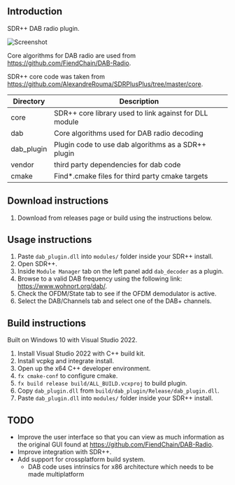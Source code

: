 ## Introduction
SDR++ DAB radio plugin.

![Screenshot](docs/plugin_screenshot.png)

Core algorithms for DAB radio are used from https://github.com/FiendChain/DAB-Radio.

SDR++ core code was taken from https://github.com/AlexandreRouma/SDRPlusPlus/tree/master/core.

| Directory | Description |
| --- | --- |
| core | SDR++ core library used to link against for DLL module |
| dab | Core algorithms used for DAB radio decoding |
| dab_plugin | Plugin code to use dab algorithms as a SDR++ plugin |
| vendor | third party dependencies for dab code |
| cmake | Find*.cmake files for third party cmake targets |

## Download instructions
1. Download from releases page or build using the instructions below.

## Usage instructions
1. Paste <code>dab_plugin.dll</code> into <code>modules/</code> folder inside your SDR++ install.
2. Open SDR++.
3. Inside <code>Module Manager</code> tab on the left panel add <code>dab_decoder</code> as a plugin.
4. Browse to a valid DAB frequency using the following link: https://www.wohnort.org/dab/.
5. Check the OFDM/State tab to see if the OFDM demodulator is active.
6. Select the DAB/Channels tab and select one of the DAB+ channels.

## Build instructions
Built on Windows 10 with Visual Studio 2022.

1. Install Visual Studio 2022 with C++ build kit.
2. Install vcpkg and integrate install.
3. Open up the x64 C++ developer environment.
4. <code>fx cmake-conf</code> to configure cmake.
5. <code>fx build release build/ALL_BUILD.vcxproj</code> to build plugin.
6. Copy <code>dab_plugin.dll</code> from <code>build/dab_plugin/Release/dab_plugin.dll</code>.
7. Paste <code>dab_plugin.dll</code> into <code>modules/</code> folder inside your SDR++ install.

## TODO
- Improve the user interface so that you can view as much information as the original GUI found at https://github.com/FiendChain/DAB-Radio.
- Improve integration with SDR++.
- Add support for crossplatform build system.
    - DAB code uses intrinsics for x86 architecture which needs to be made multiplatform


